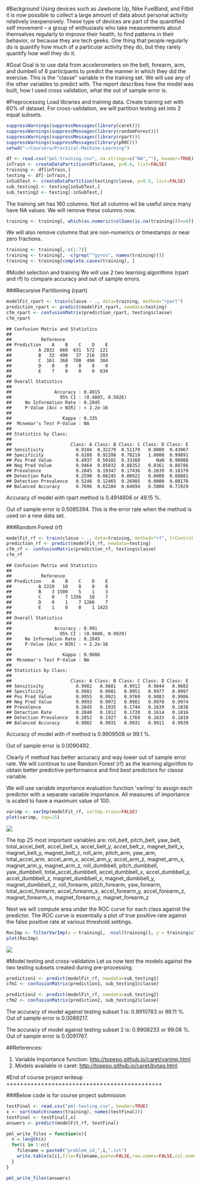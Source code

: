 #Background
Using devices such as Jawbone Up, Nike FuelBand, and Fitbit it is now possible to collect a large amount of data about personal activity relatively inexpensively. These type of devices are part of the quantified self movement – a group of enthusiasts who take measurements about themselves regularly to improve their health, to find patterns in their behavior, or because they are tech geeks. One thing that people regularly do is quantify how much of a particular activity they do, but they rarely quantify how well they do it. 

#Goal
Goal is to use data from accelerometers on the belt, forearm, arm, and dumbell of 6 participants to predict the manner in which they did the exercise. This is the "classe" variable in the training set. We will use any of the other variables to predict with. The report describes how the model was built, how I used cross validation, what the out of sample error is. 

#Preprocessing
Load libraries and training data. Create training set with 60% of dataset. For cross-validation, we will partition testing set into 2 equal subsets.

```r
suppressWarnings(suppressMessages(library(caret)))
suppressWarnings(suppressMessages(library(randomForest)))
suppressWarnings(suppressMessages(library(rpart)))
suppressWarnings(suppressMessages(library(pROC)))
setwd("~/Coursera/Practical-Machine-Learning")

df <- read.csv("pml-training.csv", na.strings=c("NA",""), header=TRUE)
inTrain <- createDataPartition(df$classe, p=0.6, list=FALSE)
training <- df[inTrain,]
testing <- df[-inTrain,]
inSubTest <- createDataPartition(testing$classe, p=0.5, list=FALSE)
sub_testing1 <- testing[inSubTest,]
sub_testing2 <- testing[-inSubTest,]
```

The training set has 160 columns. Not all columns wil be useful since many have NA values. We will remove these columns now.

```r
training <- training[, which(as.numeric(colSums(is.na(training)))==0)]
```

We will also remove columns that are non-numerics or timestamps or near zero fractions.

```r
training <- training[,-c(1:7)]
training <- training[, -c(grep("^gyros", names(training)))]
training <- training[complete.cases(training), ]
```

#Model selection and training
We will use 2 two learning algorithms (rpart and rf) to compare accuracy and out of sample errors.

###Recursive Partitioning (rpart)

```r
modelFit_rpart <- train(classe ~ ., data=training, method="rpart")
prediction_rpart <- predict(modelFit_rpart, newdata=testing)
cfm_rpart <- confusionMatrix(prediction_rpart, testing$classe)
cfm_rpart
```

```
## Confusion Matrix and Statistics
## 
##           Reference
## Prediction    A    B    C    D    E
##          A 2032  660  631  572  221
##          B   32  490   37  216  203
##          C  161  368  700  498  384
##          D    0    0    0    0    0
##          E    7    0    0    0  634
## 
## Overall Statistics
##                                           
##                Accuracy : 0.4915          
##                  95% CI : (0.4803, 0.5026)
##     No Information Rate : 0.2845          
##     P-Value [Acc > NIR] : < 2.2e-16       
##                                           
##                   Kappa : 0.335           
##  Mcnemar's Test P-Value : NA              
## 
## Statistics by Class:
## 
##                      Class: A Class: B Class: C Class: D Class: E
## Sensitivity            0.9104  0.32279  0.51170   0.0000  0.43967
## Specificity            0.6288  0.92288  0.78219   1.0000  0.99891
## Pos Pred Value         0.4937  0.50102  0.33160      NaN  0.98908
## Neg Pred Value         0.9464  0.85032  0.88352   0.8361  0.88786
## Prevalence             0.2845  0.19347  0.17436   0.1639  0.18379
## Detection Rate         0.2590  0.06245  0.08922   0.0000  0.08081
## Detection Prevalence   0.5246  0.12465  0.26905   0.0000  0.08170
## Balanced Accuracy      0.7696  0.62284  0.64694   0.5000  0.71929
```
Accuracy of model with rpart method is 0.4914606 or 49.15 %.

Out of sample error is 0.5085394. This is the error rate when the method is used on a new data set.

###Random Forest (rf)

```r
modelFit_rf <- train(classe ~ ., data=training, method="rf", trControl = trainControl(method="cv", number=4)) 
prediction_rf <- predict(modelFit_rf, newdata=testing)
cfm_rf <- confusionMatrix(prediction_rf, testing$classe)
cfm_rf
```

```
## Confusion Matrix and Statistics
## 
##           Reference
## Prediction    A    B    C    D    E
##          A 2228   10    0    0    0
##          B    3 1500    5    1    3
##          C    0    7 1356   18    7
##          D    0    1    7 1266    7
##          E    1    0    0    1 1425
## 
## Overall Statistics
##                                           
##                Accuracy : 0.991           
##                  95% CI : (0.9886, 0.9929)
##     No Information Rate : 0.2845          
##     P-Value [Acc > NIR] : < 2.2e-16       
##                                           
##                   Kappa : 0.9886          
##  Mcnemar's Test P-Value : NA              
## 
## Statistics by Class:
## 
##                      Class: A Class: B Class: C Class: D Class: E
## Sensitivity            0.9982   0.9881   0.9912   0.9844   0.9882
## Specificity            0.9982   0.9981   0.9951   0.9977   0.9997
## Pos Pred Value         0.9955   0.9921   0.9769   0.9883   0.9986
## Neg Pred Value         0.9993   0.9972   0.9981   0.9970   0.9974
## Prevalence             0.2845   0.1935   0.1744   0.1639   0.1838
## Detection Rate         0.2840   0.1912   0.1728   0.1614   0.1816
## Detection Prevalence   0.2852   0.1927   0.1769   0.1633   0.1819
## Balanced Accuracy      0.9982   0.9931   0.9931   0.9911   0.9939
```

Accuracy of model with rf method is 0.9909508 or 99.1 %.

Out of sample error is 0.0090492.

Clearly rf method has better accuracy and way lower out of sample error rate. We will continue to use Random Forest (rf) as the learning algorithm to obtain better predictive performance and find best predictors for classe variable.

We will use variable importance evaluation function 'varImp' to assign each predictor with a separate variable importance. All measures of importance is scaled to have a maximum value of 100. 


```r
varimp <- varImp(modelFit_rf, varImp.train=FALSE)
plot(varimp, top=25)
```

![](Practical_Machine_Learning_Course_Project_files/figure-html/unnamed-chunk-6-1.png) 

The top 25 most important variables are:
roll_belt, pitch_belt, yaw_belt, total_accel_belt, accel_belt_x, accel_belt_y, accel_belt_z, magnet_belt_x, magnet_belt_y, magnet_belt_z, roll_arm, pitch_arm, yaw_arm, total_accel_arm, accel_arm_x, accel_arm_y, accel_arm_z, magnet_arm_x, magnet_arm_y, magnet_arm_z, roll_dumbbell, pitch_dumbbell, yaw_dumbbell, total_accel_dumbbell, accel_dumbbell_x, accel_dumbbell_y, accel_dumbbell_z, magnet_dumbbell_x, magnet_dumbbell_y, magnet_dumbbell_z, roll_forearm, pitch_forearm, yaw_forearm, total_accel_forearm, accel_forearm_x, accel_forearm_y, accel_forearm_z, magnet_forearm_x, magnet_forearm_y, magnet_forearm_z

Next we will compute area under the ROC curve for each class against the predictor. The ROC curve is essentially a plot of true positive rate against the false positive rate at various threshold settings.

```r
RocImp <- filterVarImp(x = training[, -ncol(training)], y = training$classe)
plot(RocImp)
```

![](Practical_Machine_Learning_Course_Project_files/figure-html/unnamed-chunk-7-1.png) 

#Model testing and cross-validation
Let us now test the models against the two testing subsets created during pre-processing.

```r
prediction1 <- predict(modelFit_rf, newdata=sub_testing1)
cfm1 <- confusionMatrix(prediction1, sub_testing1$classe)

prediction2 <- predict(modelFit_rf, newdata=sub_testing2)
cfm2 <- confusionMatrix(prediction2, sub_testing2$classe)
```

The accuracy of model against testing subset 1 is: 0.9910783 or 99.11 %. Out of sample error is 0.0089217.


The accuracy of model against testing subset 2 is: 0.9908233 or 99.08 %. Out of sample error is 0.0091767.

##References:
1. Variable Importance function: http://topepo.github.io/caret/varimp.html
2. Models available in caret: http://topepo.github.io/caret/bytag.html

#End of course project writeup
+++++++++++++++++++++++++++++++++++++++++++++

###Below code is for course project submission


```r
testFinal <- read.csv("pml-testing.csv", header=TRUE)
x <- sort(match(names(training), names(testFinal)))
testFinal <- testFinal[,x]
answers <- predict(modelFit_rf, testFinal)

pml_write_files = function(x){
  n = length(x)
  for(i in 1:n){
    filename = paste0("problem_id_",i,".txt")
    write.table(x[i],file=filename,quote=FALSE,row.names=FALSE,col.names=FALSE)
  }
}

pml_write_files(answers)
```

